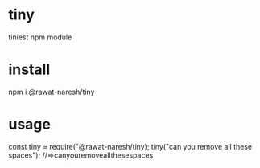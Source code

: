 # tiny
tiniest npm module

# install
npm i @rawat-naresh/tiny

# usage
const tiny = require("@rawat-naresh/tiny);
tiny("can you remove all these spaces");
//=>canyouremoveallthesespaces

